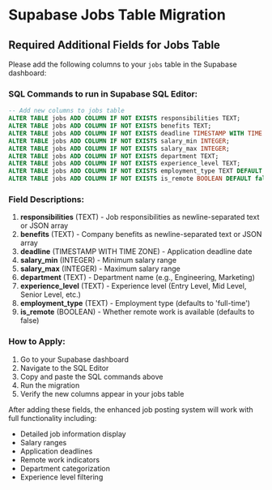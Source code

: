 # Supabase Jobs Table Migration

## Required Additional Fields for Jobs Table

Please add the following columns to your `jobs` table in the Supabase dashboard:

### SQL Commands to run in Supabase SQL Editor:

```sql
-- Add new columns to jobs table
ALTER TABLE jobs ADD COLUMN IF NOT EXISTS responsibilities TEXT;
ALTER TABLE jobs ADD COLUMN IF NOT EXISTS benefits TEXT;
ALTER TABLE jobs ADD COLUMN IF NOT EXISTS deadline TIMESTAMP WITH TIME ZONE;
ALTER TABLE jobs ADD COLUMN IF NOT EXISTS salary_min INTEGER;
ALTER TABLE jobs ADD COLUMN IF NOT EXISTS salary_max INTEGER;
ALTER TABLE jobs ADD COLUMN IF NOT EXISTS department TEXT;
ALTER TABLE jobs ADD COLUMN IF NOT EXISTS experience_level TEXT;
ALTER TABLE jobs ADD COLUMN IF NOT EXISTS employment_type TEXT DEFAULT 'full-time';
ALTER TABLE jobs ADD COLUMN IF NOT EXISTS is_remote BOOLEAN DEFAULT false;
```

### Field Descriptions:

1. **responsibilities** (TEXT) - Job responsibilities as newline-separated text or JSON array
2. **benefits** (TEXT) - Company benefits as newline-separated text or JSON array  
3. **deadline** (TIMESTAMP WITH TIME ZONE) - Application deadline date
4. **salary_min** (INTEGER) - Minimum salary range
5. **salary_max** (INTEGER) - Maximum salary range
6. **department** (TEXT) - Department name (e.g., Engineering, Marketing)
7. **experience_level** (TEXT) - Experience level (Entry Level, Mid Level, Senior Level, etc.)
8. **employment_type** (TEXT) - Employment type (defaults to 'full-time')
9. **is_remote** (BOOLEAN) - Whether remote work is available (defaults to false)

### How to Apply:

1. Go to your Supabase dashboard
2. Navigate to the SQL Editor
3. Copy and paste the SQL commands above
4. Run the migration
5. Verify the new columns appear in your jobs table

After adding these fields, the enhanced job posting system will work with full functionality including:
- Detailed job information display
- Salary ranges
- Application deadlines
- Remote work indicators
- Department categorization
- Experience level filtering 